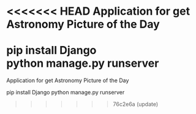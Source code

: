 <<<<<<< HEAD
Application for get Astronomy Picture of the Day<br>
<br>
pip install Django<br>
python manage.py runserver<br>
=======
Application for get Astronomy Picture of the Day

pip install Django
python manage.py runserver
>>>>>>> 76c2e6a (update)
